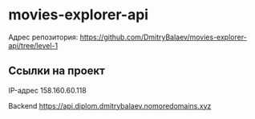 # movies-explorer-api
Адрес репозитория: https://github.com/DmitryBalaev/movies-explorer-api/tree/level-1

## Ссылки на проект

IP-адрес 158.160.60.118


Backend https://api.diplom.dmitrybalaev.nomoredomains.xyz
